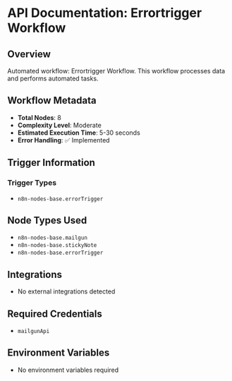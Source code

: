 # API Documentation: Errortrigger Workflow

## Overview
Automated workflow: Errortrigger Workflow. This workflow processes data and performs automated tasks.

## Workflow Metadata
- **Total Nodes**: 8
- **Complexity Level**: Moderate
- **Estimated Execution Time**: 5-30 seconds
- **Error Handling**: ✅ Implemented

## Trigger Information
### Trigger Types
- `n8n-nodes-base.errorTrigger`

## Node Types Used
- `n8n-nodes-base.mailgun`
- `n8n-nodes-base.stickyNote`
- `n8n-nodes-base.errorTrigger`

## Integrations
- No external integrations detected

## Required Credentials
- `mailgunApi`

## Environment Variables
- No environment variables required
